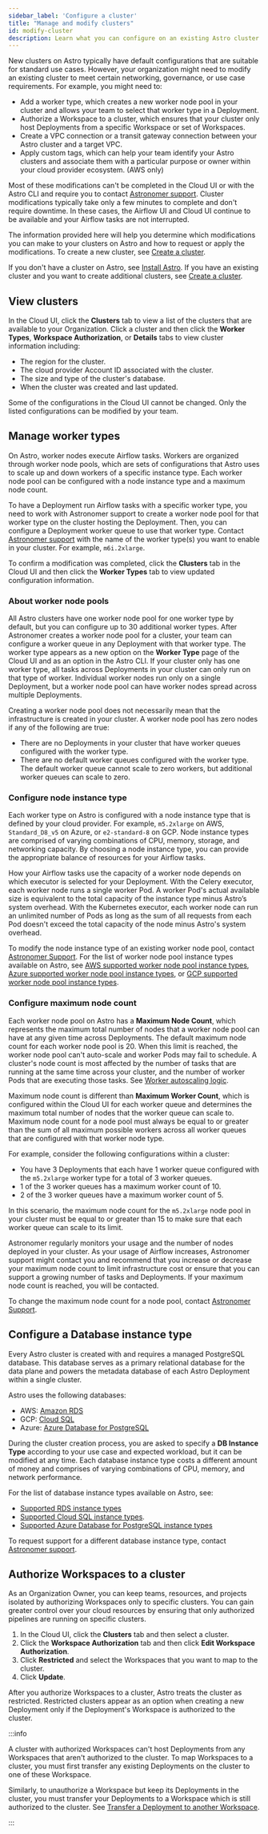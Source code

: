 ```yaml
---
sidebar_label: 'Configure a cluster'
title: "Manage and modify clusters"
id: modify-cluster
description: Learn what you can configure on an existing Astro cluster.
---
```


New clusters on Astro typically have default configurations that are suitable for standard use cases. However, your organization might need to modify an existing cluster to meet certain networking, governance, or use case requirements. For example, you might need to:

- Add a worker type, which creates a new worker node pool in your cluster and allows your team to select that worker type in a Deployment.
- Authorize a Workspace to a cluster, which ensures that your cluster only host Deployments from a specific Workspace or set of Workspaces.
- Create a VPC connection or a transit gateway connection between your Astro cluster and a target VPC.
- Apply custom tags, which can help your team identify your Astro clusters and associate them with a particular purpose or owner within your cloud provider ecosystem. (AWS only)

Most of these modifications can't be completed in the Cloud UI or with the Astro CLI and require you to contact [Astronomer support](https://support.astronomer.io). Cluster modifications typically take only a few minutes to complete and don't require downtime. In these cases, the Airflow UI and Cloud UI continue to be available and your Airflow tasks are not interrupted.

The information provided here will help you determine which modifications you can make to your clusters on Astro and how to request or apply the modifications. To create a new cluster, see [Create a cluster](create-cluster.md).

If you don't have a cluster on Astro, see [Install Astro](https://docs.astronomer.io/astro/category/install-astro). If you have an existing cluster and you want to create additional clusters, see [Create a cluster](create-cluster.md).

## View clusters

In the Cloud UI, click the **Clusters** tab to view a list of the clusters that are available to your Organization. Click a cluster and then click the **Worker Types**, **Workspace Authorization**, or **Details** tabs to view cluster information including:

- The region for the cluster.
- The cloud provider Account ID associated with the cluster.
- The size and type of the cluster's database.
- When the cluster was created and last updated.

Some of the configurations in the Cloud UI cannot be changed. Only the listed configurations can be modified by your team.

## Manage worker types

On Astro, worker nodes execute Airflow tasks. Workers are organized through worker node pools, which are sets of configurations that Astro uses to scale up and down workers of a specific instance type. Each worker node pool can be configured with a node instance type and a maximum node count. 

To have a Deployment run Airflow tasks with a specific worker type, you need to work with Astronomer support to create a worker node pool for that worker type on the cluster hosting the Deployment. Then, you can configure a Deployment worker queue to use that worker type. Contact [Astronomer support](https://support.astronomer.io) with the name of the worker type(s) you want to enable in your cluster. For example, `m6i.2xlarge`.

To confirm a modification was completed, click the **Clusters** tab in the Cloud UI and then click the **Worker Types** tab to view updated configuration information.

### About worker node pools

All Astro clusters have one worker node pool for one worker type by default, but you can configure up to 30 additional worker types. After Astronomer creates a worker node pool for a cluster, your team can configure a worker queue in any Deployment with that worker type. The worker type appears as a new option on the **Worker Type** page of the Cloud UI and as an option in the Astro CLI. If your cluster only has one worker type, all tasks across Deployments in your cluster can only run on that type of worker. Individual worker nodes run only on a single Deployment, but a worker node pool can have worker nodes spread across multiple Deployments.

Creating a worker node pool does not necessarily mean that the infrastructure is created in your cluster. A worker node pool has zero nodes if any of the following are true:

- There are no Deployments in your cluster that have worker queues configured with the worker type.
- There are no default worker queues configured with the worker type. The default worker queue cannot scale to zero workers, but additional worker queues can scale to zero.

### Configure node instance type

Each worker type on Astro is configured with a node instance type that is defined by your cloud provider. For example, `m5.2xlarge` on AWS, `Standard_D8_v5` on Azure, or `e2-standard-8` on GCP. Node instance types are comprised of varying combinations of CPU, memory, storage, and networking capacity. By choosing a node instance type, you can provide the appropriate balance of resources for your Airflow tasks.

How your Airflow tasks use the capacity of a worker node depends on which executor is selected for your Deployment. With the Celery executor, each worker node runs a single worker Pod. A worker Pod's actual available size is equivalent to the total capacity of the instance type minus Astro’s system overhead. With the Kubernetes executor, each worker node can run an unlimited number of Pods as long as the sum of all requests from each Pod doesn't exceed the total capacity of the node minus Astro's system overhead.

To modify the node instance type of an existing worker node pool, contact [Astronomer Support](https://cloud.support.astronomer.io). For the list of worker node pool instance types available on Astro, see [AWS supported worker node pool instance types](resource-reference-aws.md#supported-worker-node-pool-instance-types), [Azure supported worker node pool instance types](resource-reference-azure.md#supported-worker-node-pool-instance-types), or [GCP supported worker node pool instance types](resource-reference-gcp.md#supported-worker-node-pool-instance-types).

### Configure maximum node count

Each worker node pool on Astro has a **Maximum Node Count**, which represents the maximum total number of nodes that a worker node pool can have at any given time across Deployments. The default maximum node count for each worker node pool is 20. When this limit is reached, the worker node pool can't auto-scale and worker Pods may fail to schedule. A cluster's node count is most affected by the number of tasks that are running at the same time across your cluster, and the number of worker Pods that are executing those tasks. See [Worker autoscaling logic](executors.md#celery-worker-autoscaling-logic).

Maximum node count is different than **Maximum Worker Count**, which is configured within the Cloud UI for each worker queue and determines the maximum total number of nodes that the worker queue can scale to. Maximum node count for a node pool must always be equal to or greater than the sum of all maximum possible workers across all worker queues that are configured with that worker node type.

For example, consider the following configurations within a cluster:

- You have 3 Deployments that each have 1 worker queue configured with the `m5.2xlarge` worker type for a total of 3 worker queues.
- 1 of the 3 worker queues has a maximum worker count of 10.
- 2 of the 3 worker queues have a maximum worker count of 5.

In this scenario, the maximum node count for the `m5.2xlarge` node pool in your cluster must be equal to or greater than 15 to make sure that each worker queue can scale to its limit.

Astronomer regularly monitors your usage and the number of nodes deployed in your cluster. As your usage of Airflow increases, Astronomer support might contact you and recommend that you increase or decrease your maximum node count to limit infrastructure cost or ensure that you can support a growing number of tasks and Deployments. If your maximum node count is reached, you will be contacted.

To change the maximum node count for a node pool, contact [Astronomer Support](https://cloud.astronomer.io/support).

## Configure a Database instance type

Every Astro cluster is created with and requires a managed PostgreSQL database. This database serves as a primary relational database for the data plane and powers the metadata database of each Astro Deployment within a single cluster.

Astro uses the following databases:

- AWS: [Amazon RDS](https://aws.amazon.com/rds/)
- GCP: [Cloud SQL](https://cloud.google.com/sql)
- Azure: [Azure Database for PostgreSQL](https://azure.microsoft.com/en-us/products/postgresql/)

During the cluster creation process, you are asked to specify a **DB Instance Type** according to your use case and expected workload, but it can be modified at any time. Each database instance type costs a different amount of money and comprises of varying combinations of CPU, memory, and network performance.

For the list of database instance types available on Astro, see: 

- [Supported RDS instance types](resource-reference-aws.md#supported-rds-instance-types)
- [Supported Cloud SQL instance types](resource-reference-gcp.md#supported-cloud-sql-instance-types).
- [Supported Azure Database for PostgreSQL instance types](resource-reference-azure.md#supported-azure-database-for-postgresql-instance-types)

To request support for a different database instance type, contact [Astronomer support](https://cloud.astronomer.io/support).

## Authorize Workspaces to a cluster

As an Organization Owner, you can keep teams, resources, and projects isolated by authorizing Workspaces only to specific clusters. You can gain greater control over your cloud resources by ensuring that only authorized pipelines are running on specific clusters.

1. In the Cloud UI, click the **Clusters** tab and then select a cluster.
2. Click the **Workspace Authorization** tab and then click **Edit Workspace Authorization**.
3. Click **Restricted** and select the Workspaces that you want to map to the cluster. 
4. Click **Update**.

After you authorize Workspaces to a cluster, Astro treats the cluster as restricted. Restricted clusters appear as an option when creating a new Deployment only if the Deployment's Workspace is authorized to the cluster. 

:::info 

A cluster with authorized Workspaces can't host Deployments from any Workspaces that aren't authorized to the cluster. To map Workspaces to a cluster, you must first transfer any existing Deployments on the cluster to one of these Workspace.

Similarly, to unauthorize a Workspace but keep its Deployments in the cluster, you must transfer your Deployments to a Workspace which is still authorized to the cluster. See [Transfer a Deployment to another Workspace](configure-deployment-resources.md#transfer-a-deployment-to-another-workspace).

:::

